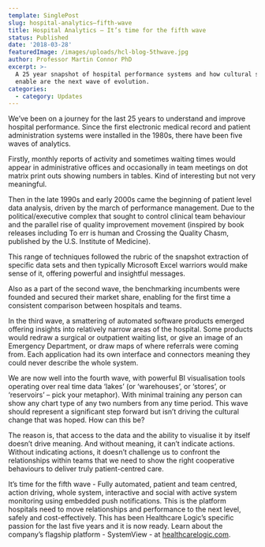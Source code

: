 ```yaml
---
template: SinglePost
slug: hospital-analytics–fifth-wave
title: Hospital Analytics – It’s time for the fifth wave
status: Published
date: '2018-03-28'
featuredImage: /images/uploads/hcl-blog-5thwave.jpg
author: Professor Martin Connor PhD
excerpt: >-
  A 25 year snapshot of hospital performance systems and how cultural shifts
  enable are the next wave of evolution.
categories:
  - category: Updates
---
```



We’ve been on a journey for the last 25 years to understand and improve hospital performance. Since the first electronic medical record and patient administration systems were installed in the 1980s, there have been five waves of analytics. 

Firstly, monthly reports of activity and sometimes waiting times would appear in administrative offices and occasionally in team meetings on dot matrix print outs showing numbers in tables. Kind of interesting but not very meaningful.

Then in the late 1990s and early 2000s came the beginning of patient level data analysis, driven by the march of performance management. Due to the political/executive complex that sought to control clinical team behaviour and the parallel rise of quality improvement movement (inspired by book releases including To err is human and Crossing the Quality Chasm, published by the U.S. Institute of Medicine). 

This range of techniques followed the rubric of the snapshot extraction of specific data sets and then typically Microsoft Excel warriors would make sense of it, offering powerful and insightful messages. 

Also as a part of the second wave, the benchmarking incumbents were founded and secured their market share, enabling for the first time a consistent comparison between hospitals and teams.

In the third wave, a smattering of automated software products emerged offering insights into relatively narrow areas of the hospital. Some products would redraw a surgical or outpatient waiting list, or give an image of an Emergency Department, or draw maps of where referrals were coming from. Each application had its own interface and connectors meaning they could never describe the whole system.

We are now well into the fourth wave, with powerful BI visualisation tools operating over real time data ‘lakes’ (or ‘warehouses’, or ‘stores’, or ‘reservoirs’ – pick your metaphor). With minimal training any person can show any chart type of any two numbers from any time period. This wave should represent a significant step forward but isn’t driving the cultural change that was hoped. How can this be?

The reason is, that access to the data and the ability to visualise it by itself doesn’t drive meaning. And without meaning, it can’t indicate actions. Without indicating actions, it doesn’t challenge us to confront the relationships within teams that we need to show the right cooperative behaviours to deliver truly patient-centred care.

It’s time for the fifth wave - Fully automated, patient and team centred, action driving, whole system, interactive and social with active system monitoring using embedded push notifications. This is the platform hospitals need to move relationships and performance to the next level, safely and cost-effectively. This has been Healthcare Logic’s specific passion for the last five years and it is now ready. Learn about the company’s flagship platform - SystemView - at [healthcarelogic.com](https://www.healthcarelogic.com/).
